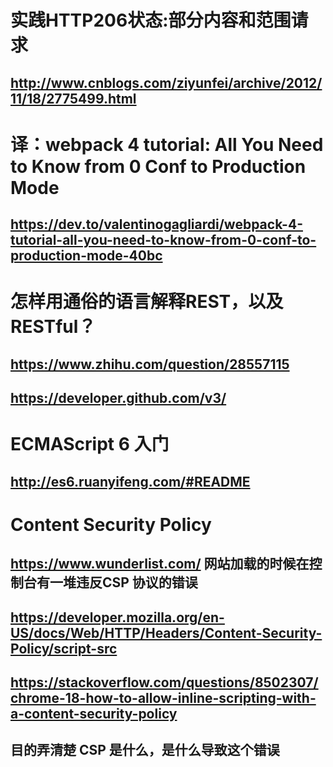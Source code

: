 # 实践HTTP206状态:部分内容和范围请求
## http://www.cnblogs.com/ziyunfei/archive/2012/11/18/2775499.html

# 译：webpack 4 tutorial: All You Need to Know from 0 Conf to Production Mode
## https://dev.to/valentinogagliardi/webpack-4-tutorial-all-you-need-to-know-from-0-conf-to-production-mode-40bc

# 怎样用通俗的语言解释REST，以及RESTful？
## https://www.zhihu.com/question/28557115
## https://developer.github.com/v3/ 

# ECMAScript 6 入门
## http://es6.ruanyifeng.com/#README

# Content Security Policy 
## https://www.wunderlist.com/ 网站加载的时候在控制台有一堆违反CSP 协议的错误
## https://developer.mozilla.org/en-US/docs/Web/HTTP/Headers/Content-Security-Policy/script-src
## https://stackoverflow.com/questions/8502307/chrome-18-how-to-allow-inline-scripting-with-a-content-security-policy
## 目的弄清楚 CSP 是什么，是什么导致这个错误
